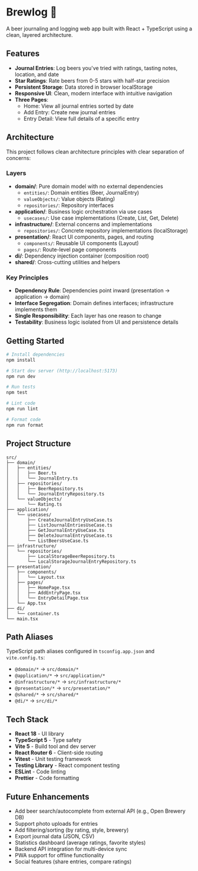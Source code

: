 # Brewlog 🍺

A beer journaling and logging web app built with React + TypeScript using a clean, layered architecture.

## Features

- **Journal Entries**: Log beers you've tried with ratings, tasting notes, location, and date
- **Star Ratings**: Rate beers from 0-5 stars with half-star precision
- **Persistent Storage**: Data stored in browser localStorage
- **Responsive UI**: Clean, modern interface with intuitive navigation
- **Three Pages**:
  - Home: View all journal entries sorted by date
  - Add Entry: Create new journal entries
  - Entry Detail: View full details of a specific entry

## Architecture

This project follows clean architecture principles with clear separation of concerns:

### Layers

- **domain/**: Pure domain model with no external dependencies
  - `entities/`: Domain entities (Beer, JournalEntry)
  - `valueObjects/`: Value objects (Rating)
  - `repositories/`: Repository interfaces
- **application/**: Business logic orchestration via use cases
  - `usecases/`: Use case implementations (Create, List, Get, Delete)
- **infrastructure/**: External concerns and implementations
  - `repositories/`: Concrete repository implementations (localStorage)
- **presentation/**: React UI components, pages, and routing
  - `components/`: Reusable UI components (Layout)
  - `pages/`: Route-level page components
- **di/**: Dependency injection container (composition root)
- **shared/**: Cross-cutting utilities and helpers

### Key Principles

- **Dependency Rule**: Dependencies point inward (presentation → application → domain)
- **Interface Segregation**: Domain defines interfaces; infrastructure implements them
- **Single Responsibility**: Each layer has one reason to change
- **Testability**: Business logic isolated from UI and persistence details

## Getting Started

```bash
# Install dependencies
npm install

# Start dev server (http://localhost:5173)
npm run dev

# Run tests
npm test

# Lint code
npm run lint

# Format code
npm run format
```

## Project Structure

```
src/
├── domain/
│   ├── entities/
│   │   ├── Beer.ts
│   │   └── JournalEntry.ts
│   ├── repositories/
│   │   ├── BeerRepository.ts
│   │   └── JournalEntryRepository.ts
│   └── valueObjects/
│       └── Rating.ts
├── application/
│   └── usecases/
│       ├── CreateJournalEntryUseCase.ts
│       ├── ListJournalEntriesUseCase.ts
│       ├── GetJournalEntryUseCase.ts
│       ├── DeleteJournalEntryUseCase.ts
│       └── ListBeersUseCase.ts
├── infrastructure/
│   └── repositories/
│       ├── LocalStorageBeerRepository.ts
│       └── LocalStorageJournalEntryRepository.ts
├── presentation/
│   ├── components/
│   │   └── Layout.tsx
│   ├── pages/
│   │   ├── HomePage.tsx
│   │   ├── AddEntryPage.tsx
│   │   └── EntryDetailPage.tsx
│   └── App.tsx
├── di/
│   └── container.ts
└── main.tsx
```

## Path Aliases

TypeScript path aliases configured in `tsconfig.app.json` and `vite.config.ts`:

- `@domain/*` → `src/domain/*`
- `@application/*` → `src/application/*`
- `@infrastructure/*` → `src/infrastructure/*`
- `@presentation/*` → `src/presentation/*`
- `@shared/*` → `src/shared/*`
- `@di/*` → `src/di/*`

## Tech Stack

- **React 18** - UI library
- **TypeScript 5** - Type safety
- **Vite 5** - Build tool and dev server
- **React Router 6** - Client-side routing
- **Vitest** - Unit testing framework
- **Testing Library** - React component testing
- **ESLint** - Code linting
- **Prettier** - Code formatting

## Future Enhancements

- Add beer search/autocomplete from external API (e.g., Open Brewery DB)
- Support photo uploads for entries
- Add filtering/sorting (by rating, style, brewery)
- Export journal data (JSON, CSV)
- Statistics dashboard (average ratings, favorite styles)
- Backend API integration for multi-device sync
- PWA support for offline functionality
- Social features (share entries, compare ratings)
